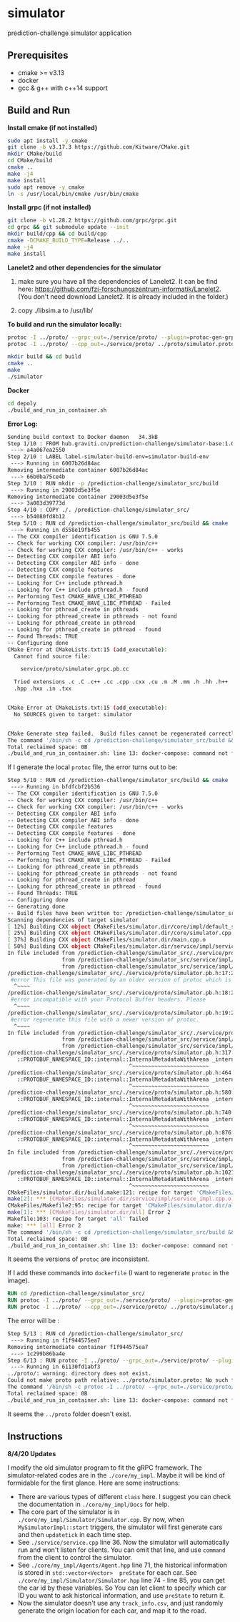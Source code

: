 # simulator #

prediction-challenge simulator application

## Prerequisites ##

 - cmake >= v3.13
 - docker
 - gcc & g++ with c++14 support

## Build and Run ##
**Install cmake (if not installed)**
```bash
sudo apt install -y cmake
git clone -b v3.17.3 https://github.com/Kitware/CMake.git
mkdir CMake/build
cd CMake/build
cmake ..
make -j4
make install
sudo apt remove -y cmake
ln -s /usr/local/bin/cmake /usr/bin/cmake
```

**Install grpc (if not installed)**
```bash
git clone -b v1.28.2 https://github.com/grpc/grpc.git
cd grpc && git submodule update --init
mkdir build/cpp && cd build/cpp
cmake -DCMAKE_BUILD_TYPE=Release ../..
make -j4
make install
```

**Lanelet2 and other dependencies for the simulator**

1. make sure you have all the dependencies of Lanelet2. It can be find here: https://github.com/fzi-forschungszentrum-informatik/Lanelet2. (You don't need download Lanelet2. It is already included in the folder.)

2. copy ./libsim.a to /usr/lib/


**To build and run the simulator locally:**

 ```bash
 protoc -I ../proto/ --grpc_out=./service/proto/ --plugin=protoc-gen-grpc=`which grpc_cpp_plugin` ../proto/simulator.proto
 protoc -I ../proto/ --cpp_out=./service/proto/ ../proto/simulator.proto

 mkdir build && cd build
 cmake ..
 make
 ./simulator
 ```

**Docker**

 ```bash
 cd depoly
 ./build_and_run_in_container.sh
 ```

**Error Log:**

```bash
Sending build context to Docker daemon   34.3kB
Step 1/10 : FROM hub.graviti.cn/prediction-challenge/simulator-base:1.0 AS simulator-build-env
 ---> a4a067ea2550
Step 2/10 : LABEL label-simulator-build-env=simulator-build-env
 ---> Running in 6007b26d84ac
Removing intermediate container 6007b26d84ac
 ---> 66b0ba75ce4b
Step 3/10 : RUN mkdir -p /prediction-challenge/simulator_src/build
 ---> Running in 29003d5e3f5e
Removing intermediate container 29003d5e3f5e
 ---> 3a083d39773d
Step 4/10 : COPY ./. /prediction-challenge/simulator_src/
 ---> b54080fd8b12
Step 5/10 : RUN cd /prediction-challenge/simulator_src/build && cmake .. && make
 ---> Running in d558e19fb455
-- The CXX compiler identification is GNU 7.5.0
-- Check for working CXX compiler: /usr/bin/c++
-- Check for working CXX compiler: /usr/bin/c++ - works
-- Detecting CXX compiler ABI info
-- Detecting CXX compiler ABI info - done
-- Detecting CXX compile features
-- Detecting CXX compile features - done
-- Looking for C++ include pthread.h
-- Looking for C++ include pthread.h - found
-- Performing Test CMAKE_HAVE_LIBC_PTHREAD
-- Performing Test CMAKE_HAVE_LIBC_PTHREAD - Failed
-- Looking for pthread_create in pthreads
-- Looking for pthread_create in pthreads - not found
-- Looking for pthread_create in pthread
-- Looking for pthread_create in pthread - found
-- Found Threads: TRUE  
-- Configuring done
CMake Error at CMakeLists.txt:15 (add_executable):
  Cannot find source file:

    service/proto/simulator.grpc.pb.cc

  Tried extensions .c .C .c++ .cc .cpp .cxx .cu .m .M .mm .h .hh .h++ .hm
  .hpp .hxx .in .txx


CMake Error at CMakeLists.txt:15 (add_executable):
  No SOURCES given to target: simulator


CMake Generate step failed.  Build files cannot be regenerated correctly.
The command '/bin/sh -c cd /prediction-challenge/simulator_src/build && cmake .. && make' returned a non-zero code: 1
Total reclaimed space: 0B
./build_and_run_in_container.sh: line 13: docker-compose: command not found
```

If I generate the local `protoc` file, the error turns out to be:

```bash
Step 5/10 : RUN cd /prediction-challenge/simulator_src/build && cmake .. && make
 ---> Running in bfdfcbf2b536
-- The CXX compiler identification is GNU 7.5.0
-- Check for working CXX compiler: /usr/bin/c++
-- Check for working CXX compiler: /usr/bin/c++ - works
-- Detecting CXX compiler ABI info
-- Detecting CXX compiler ABI info - done
-- Detecting CXX compile features
-- Detecting CXX compile features - done
-- Looking for C++ include pthread.h
-- Looking for C++ include pthread.h - found
-- Performing Test CMAKE_HAVE_LIBC_PTHREAD
-- Performing Test CMAKE_HAVE_LIBC_PTHREAD - Failed
-- Looking for pthread_create in pthreads
-- Looking for pthread_create in pthreads - not found
-- Looking for pthread_create in pthread
-- Looking for pthread_create in pthread - found
-- Found Threads: TRUE  
-- Configuring done
-- Generating done
-- Build files have been written to: /prediction-challenge/simulator_src/build
Scanning dependencies of target simulator
[ 12%] Building CXX object CMakeFiles/simulator.dir/core/impl/default_simulator_impl.cpp.o
[ 25%] Building CXX object CMakeFiles/simulator.dir/core/simulator.cpp.o
[ 37%] Building CXX object CMakeFiles/simulator.dir/main.cpp.o
[ 50%] Building CXX object CMakeFiles/simulator.dir/service/impl/service_impl.cpp.o
In file included from /prediction-challenge/simulator_src/./service/proto/simulator.grpc.pb.h:7:0,
                 from /prediction-challenge/simulator_src/service/impl/service_impl.h:2,
                 from /prediction-challenge/simulator_src/service/impl/service_impl.cpp:1:
/prediction-challenge/simulator_src/./service/proto/simulator.pb.h:17:2: error: #error This file was generated by an older version of protoc which is
 #error This file was generated by an older version of protoc which is
  ^~~~~
/prediction-challenge/simulator_src/./service/proto/simulator.pb.h:18:2: error: #error incompatible with your Protocol Buffer headers. Please
 #error incompatible with your Protocol Buffer headers. Please
  ^~~~~
/prediction-challenge/simulator_src/./service/proto/simulator.pb.h:19:2: error: #error regenerate this file with a newer version of protoc.
 #error regenerate this file with a newer version of protoc.
  ^~~~~
In file included from /prediction-challenge/simulator_src/./service/proto/simulator.grpc.pb.h:7:0,
                 from /prediction-challenge/simulator_src/service/impl/service_impl.h:2,
                 from /prediction-challenge/simulator_src/service/impl/service_impl.cpp:1:
/prediction-challenge/simulator_src/./service/proto/simulator.pb.h:317:38: error: 'InternalMetadataWithArena' in namespace 'google::protobuf::internal' does not name a type
   ::PROTOBUF_NAMESPACE_ID::internal::InternalMetadataWithArena _internal_metadata_;
                                      ^~~~~~~~~~~~~~~~~~~~~~~~~
/prediction-challenge/simulator_src/./service/proto/simulator.pb.h:464:38: error: 'InternalMetadataWithArena' in namespace 'google::protobuf::internal' does not name a type
   ::PROTOBUF_NAMESPACE_ID::internal::InternalMetadataWithArena _internal_metadata_;
                                      ^~~~~~~~~~~~~~~~~~~~~~~~~
/prediction-challenge/simulator_src/./service/proto/simulator.pb.h:580:38: error: 'InternalMetadataWithArena' in namespace 'google::protobuf::internal' does not name a type
   ::PROTOBUF_NAMESPACE_ID::internal::InternalMetadataWithArena _internal_metadata_;
                                      ^~~~~~~~~~~~~~~~~~~~~~~~~
/prediction-challenge/simulator_src/./service/proto/simulator.pb.h:740:38: error: 'InternalMetadataWithArena' in namespace 'google::protobuf::internal' does not name a type
   ::PROTOBUF_NAMESPACE_ID::internal::InternalMetadataWithArena _internal_metadata_;
                                      ^~~~~~~~~~~~~~~~~~~~~~~~~
/prediction-challenge/simulator_src/./service/proto/simulator.pb.h:876:38: error: 'InternalMetadataWithArena' in namespace 'google::protobuf::internal' does not name a type
   ::PROTOBUF_NAMESPACE_ID::internal::InternalMetadataWithArena _internal_metadata_;
                                      ^~~~~~~~~~~~~~~~~~~~~~~~~
In file included from /prediction-challenge/simulator_src/./service/proto/simulator.grpc.pb.h:7:0,
                 from /prediction-challenge/simulator_src/service/impl/service_impl.h:2,
                 from /prediction-challenge/simulator_src/service/impl/service_impl.cpp:1:
/prediction-challenge/simulator_src/./service/proto/simulator.pb.h:1021:38: error: 'InternalMetadataWithArena' in namespace 'google::protobuf::internal' does not name a type
   ::PROTOBUF_NAMESPACE_ID::internal::InternalMetadataWithArena _internal_metadata_;
                                      ^~~~~~~~~~~~~~~~~~~~~~~~~
CMakeFiles/simulator.dir/build.make:121: recipe for target 'CMakeFiles/simulator.dir/service/impl/service_impl.cpp.o' failed
make[2]: *** [CMakeFiles/simulator.dir/service/impl/service_impl.cpp.o] Error 1
CMakeFiles/Makefile2:95: recipe for target 'CMakeFiles/simulator.dir/all' failed
make[1]: *** [CMakeFiles/simulator.dir/all] Error 2
Makefile:103: recipe for target 'all' failed
make: *** [all] Error 2
The command '/bin/sh -c cd /prediction-challenge/simulator_src/build && cmake .. && make' returned a non-zero code: 2
Total reclaimed space: 0B
./build_and_run_in_container.sh: line 13: docker-compose: command not found
```

It seems the versions of `protoc` are inconsistent.

If I add these commands into `dockerfile` (I want to regenerate `protoc` in the image).

```dockerfile
RUN cd /prediction-challenge/simulator_src/
RUN protoc -I ../proto/ --grpc_out=./service/proto/ --plugin=protoc-gen-grpc=`which grpc_cpp_plugin` ../proto/simulator.proto
RUN protoc -I ../proto/ --cpp_out=./service/proto/ ../proto/simulator.proto
```

The error will be :

```bash
Step 5/13 : RUN cd /prediction-challenge/simulator_src/
 ---> Running in f1f944575ea7
Removing intermediate container f1f944575ea7
 ---> 1c299b86ba4e
Step 6/13 : RUN protoc -I ../proto/ --grpc_out=./service/proto/ --plugin=protoc-gen-grpc=`which grpc_cpp_plugin` ../proto/simulator.proto
 ---> Running in 61130fd1abf3
../proto/: warning: directory does not exist.
Could not make proto path relative: ../proto/simulator.proto: No such file or directory
The command '/bin/sh -c protoc -I ../proto/ --grpc_out=./service/proto/ --plugin=protoc-gen-grpc=`which grpc_cpp_plugin` ../proto/simulator.proto' returned a non-zero code: 1
Total reclaimed space: 0B
./build_and_run_in_container.sh: line 13: docker-compose: command not found
```

It seems the `../proto` folder doesn't exist.

## Instructions

**8/4/20 Updates**

I modify the old simulator program to fit the gRPC framework. The simulator-related codes are in the `./core/my_impl`. Maybe it will be kind of formidable for the first glance. Here are some instructions:

- There are various types of different `class`  here. I suggest you can check the documentation in `./core/my_impl/Docs` for help.
- The core part of the simulator is in `./core/my_impl/Simulator/Simulator.cpp`. By now, when `MySimulatorImpl::start` triggers, the simulator will first generate cars and then `updatetick` in each time step.
- See `./service/service.cpp` line 36. Now the simulator will automatically run and won't listen for clients. You can omit that line, and use `command` from the client to control the simulator.
- See `./core/my_impl/Agents/Agent.hpp` line 71, the historical information is stored in `std::vector<Vector>  preState` for each car. See `./core/my_impl/Simulator/Simulator.hpp` line 74 - line 85, you can get the car id by these variables. So You can let client to specify which car ID you want to ask historical information, and use  `preState` to return it. 
- Now the simulator doesn't use any `track_info.csv`, and just randomly generate the origin location for each car, and map it to the road.